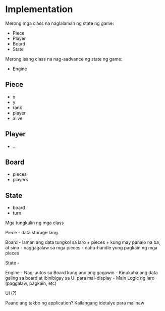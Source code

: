 Implementation
==============

Merong mga class na naglalaman ng state ng game:

* Piece
* Player
* Board
* State

Merong isang class na nag-aadvance ng state ng game:

* Engine

Piece
-----

* x
* y
* rank
* player
* alive

Player
------

* ...

Board
-----

* pieces
* players

State
-----

* board
* turn


Mga tungkulin ng mga class

  Piece
    - data storage lang
  
  Board
    - laman ang data tungkol sa laro
      + pieces
      + kung may panalo na ba, at sino
    - naggagalaw sa mga pieces
    - naha-handle yung pagkain ng mga pieces
    
  State
    -
    
  Engine
    - Nag-uutos sa Board kung ano ang gagawin
    - Kinukuha ang data galing sa board at ibinibigay sa UI para mai-display
    - Main Logic ng laro (paggalaw, pagkain, etc)
    
  UI (?)
  
  
  Paano ang takbo ng application? Kailangang idetalye para malinaw

